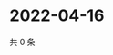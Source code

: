 # 2022-04-16

共 0 条

<!-- BEGIN WEIBO -->
<!-- 最后更新时间 Sat Apr 16 2022 21:20:06 GMT+0800 (China Standard Time) -->

<!-- END WEIBO -->
